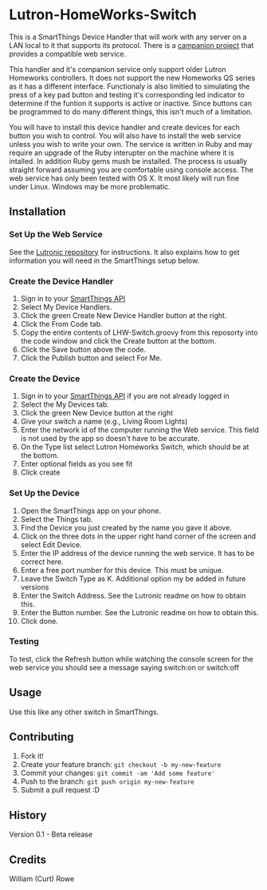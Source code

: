 # Lutron-HomeWorks-Switch
This is a SmartThings Device Handler that will work with any server on a LAN local to it that supports its protocol. There is a [campanion project](https://github.com/gcortes/Lutronic) that provides a compatible web service.

This handler and it's companion service only support older Lutron Homeworks controllers. It does not support the new Homeworks QS series as it has a different interface. Functionaly is also limitied to simulating the press of a key pad button and testing it's corresponding led indicator to determine if the funtion it supports is active or inactive. Since buttons can be programmed to do many different things, this isn't much of a limitation.

You will have to install this device handler and create devices for each button you wish to control. You will also have to install the web service unless you wish to write your own. The service is written in Ruby and may require an upgrade of the Ruby interupter on the machine where it is intalled. In addition Ruby gems mush be installed. The process is usually straight forward assuming you are comfortable using console access. The web service has only been tested with OS X. It most likely will run fine under Linux. Windows may be more problematic.

## Installation

### Set Up the Web Service

See the [Lutronic repository](https://github.com/gcortes/Lutronic) for instructions. It also explains how to get information you will need in the SmartThings setup below.

### Create the Device Handler

1. Sign in to your [SmartThings API](graph.api.smartthings.com)
2. Select My Device Handlers.
3. Click the green Create New Device Handler button at the right.
4. Click the From Code tab.
5. Copy the entire contents of LHW-Switch.groovy from this reposorty into the code window and click the Create button at the bottom.
6. Click the Save button above the code.
7. Click the Publish button and select For Me.

### Create the Device

1. Sign in to your [SmartThings API](graph.api.smartthings.com) if you are not already logged in
2. Select the My Devices tab.
3. Click the green New Device button at the right
4. Give your switch a name (e.g., Living Room Lights)
5. Enter the network id of the computer running the Web service. This field is not used by the app so doesn't have to be accurate.
6. On the Type list select Lutron Homeworks Switch, which should be at the bottom.
7. Enter optional fields as you see fit
8. Click create

### Set Up the Device

1. Open the SmartThings app on your phone.
2. Select the Things tab.
3. Find the Device you just created by the name you gave it above.
4. Click on the three dots in the upper right hand corner of the screen and select Edit Device.
5. Enter the IP address of the device running the web service. It has to be correct here.
6. Enter a free port number for this device. This must be unique.
7. Leave the Switch Type as K. Additional option my be added in future versions
8. Enter the Switch Address. See the Lutronic readme on how to obtain this.
9. Enter the Button number. See the Lutronic readme on how to obtain this.
10. Click done.
 
### Testing

To test, click the Refresh button while watching the console screen for the web service you should see a message saying switch:on or switch:off

## Usage

Use this like any other switch in SmartThings.

## Contributing

1. Fork it!
2. Create your feature branch: `git checkout -b my-new-feature`
3. Commit your changes: `git commit -am 'Add some feature'`
4. Push to the branch: `git push origin my-new-feature`
5. Submit a pull request :D

## History

Version 0.1 - Beta release

## Credits

William (Curt) Rowe
